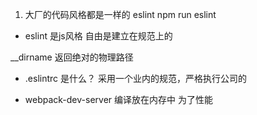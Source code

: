 1. 大厂的代码风格都是一样的  eslint
npm run eslint

- eslint 是js风格  自由是建立在规范上的

__dirname 返回绝对的物理路径

- .eslintrc 是什么？  采用一个业内的规范，严格执行公司的

- webpack-dev-server 编译放在内存中 为了性能